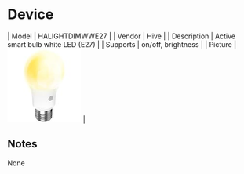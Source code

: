 
# Device

| Model | HALIGHTDIMWWE27  |
| Vendor  | Hive  |
| Description | Active smart bulb white LED (E27) |
| Supports | on/off, brightness |
| Picture | ![../images/devices/HALIGHTDIMWWE27.jpg](../images/devices/HALIGHTDIMWWE27.jpg) |

## Notes

None

